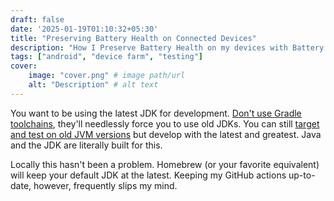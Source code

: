 ```yaml
---
draft: false
date: '2025-01-19T01:10:32+05:30'
title: "Preserving Battery Health on Connected Devices"
description: "How I Preserve Battery Health on my devices with Battery Charge Limit"
tags: ["android", "device farm", "testing"]
cover:
    image: "cover.png" # image path/url
    alt: "Description" # alt text
---
```


You want to be using the latest JDK for development. 
[Don't use Gradle toolchains](/gradle-toolchains-are-rarely-a-good-idea/), they'll needlessly force you to use old JDKs.
You can still [target and test on old JVM versions](/build-on-latest-java-test-through-lowest-java/) but develop with the latest and greatest.
Java and the JDK are literally built for this.

Locally this hasn't been a problem.
Homebrew (or your favorite equivalent) will keep your default JDK at the latest.
Keeping my GitHub actions up-to-date, however, frequently slips my mind.